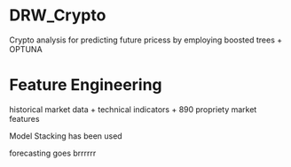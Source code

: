 # DRW_Crypto
Crypto analysis for predicting future pricess by employing boosted trees + OPTUNA 



# Feature Engineering
historical market data + technical indicators + 890 propriety market features

Model Stacking has been used



forecasting goes brrrrrr






